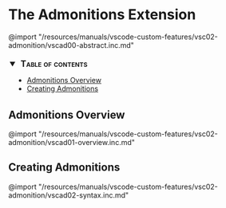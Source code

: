 
# The Admonitions Extension

@import "/resources/manuals/vscode-custom-features/vsc02-admonition/vscad00-abstract.inc.md"

<!-- @import "[TOC]" {cmd="toc" depthFrom=2 depthTo=6 orderedList=false} -->
<details open style="margin: 14pt 0pt 24pt 10pt">
<summary style="margin-left: -8pt; font-weight: bold; font-size: larger; font-variant: small-caps">
<span style="margin-left: 3pt">Table of contents<span></summary>

<!-- code_chunk_output -->

- [Admonitions Overview](#admonitions-overview)
- [Creating Admonitions](#creating-admonitions)

<!-- /code_chunk_output -->

</details>

## Admonitions Overview

@import "/resources/manuals/vscode-custom-features/vsc02-admonition/vscad01-overview.inc.md"

## Creating Admonitions

@import "/resources/manuals/vscode-custom-features/vsc02-admonition/vscad02-syntax.inc.md"
